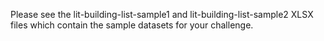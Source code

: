 Please see the lit-building-list-sample1 and lit-building-list-sample2 XLSX files which contain the sample datasets for your challenge.
